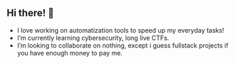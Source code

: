 ## Hi there! 👋

- I love working on automatization tools to speed up my everyday tasks!  
- I’m currently learning cybersecurity, long live CTFs.  
- I’m looking to collaborate on nothing, except i guess fullstack projects if you have enough money to pay me.
